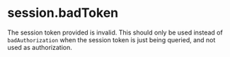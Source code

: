 # session.badToken
The session token provided is invalid. This should only be used instead of `badAuthorization` when the session token is just being queried, and not used as authorization.